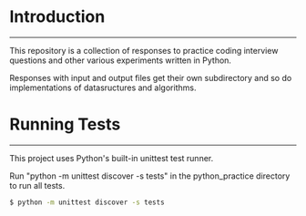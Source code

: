 # Introduction
---

This repository is a collection of responses to practice coding interview questions and other various experiments written in Python.

Responses with input and output files get their own subdirectory and so do
implementations of datasructures and algorithms.

# Running Tests
---

This project uses Python's built-in unittest test runner.

Run "python -m unittest discover -s tests" in the python_practice directory to 
run all tests.

```bash
$ python -m unittest discover -s tests
```